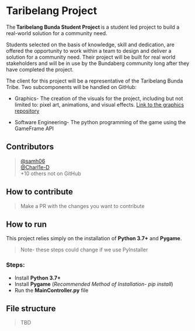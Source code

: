 # Taribelang Project
The **Taribelang Bunda Student Project** is a student led project to build a real-world solution for a community need. 

Students selected on the basis of knowledge, skill and dedication, are offered the opportunity to work within a team to design and deliver a solution for a community need. Their project will be built for real world stakeholders and will be in use by the Bundaberg community long after they have completed the project. 

The client for this project will be a representative of the Taribelang Bunda Tribe.
Two subcomponents will be handled on GitHub:

- Graphics- The creation of the visuals for the project, including but not limited to: pixel art, animations, and visual effects. [Link to the graphics repository](https://github.com/ShalomSTEM/graphics/)

- Software Engineering- The python programming of the game using the GameFrame API

## Contributors
>[@samh06](https://github.com/samh06) <br>
>[@Charl1e-D](https://github.com/charl1e-d) <br>
> +10 others not on GitHub
## How to contribute
> Make a PR with the changes you want to contribute
## How to run
This project relies simply on the installation of **Python 3.7+** and **Pygame**.
> Note- these steps could change if we use PyInstaller
### Steps:
 - Install **Python 3.7+**
 - Install **Pygame** (_Recommended Method of Installation- pip install_)
 - Run the **MainController.py** file 

## File structure
> TBD
